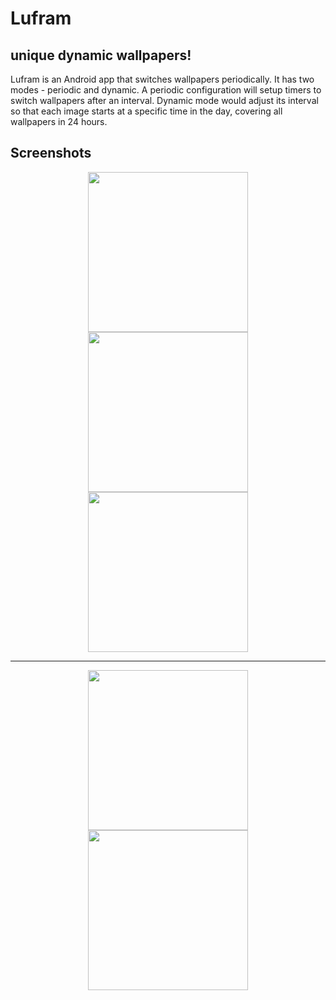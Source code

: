 # Lufram
## unique dynamic wallpapers!

Lufram is an Android app that switches wallpapers periodically. It has two modes - periodic and dynamic. A periodic configuration will setup timers to switch wallpapers after an interval. Dynamic mode would adjust its interval so that each image starts at a specific time in the day, covering all wallpapers in 24 hours.

## Screenshots

<p align="center">
  <img src="https://i.ibb.co/4tSsL5h/Screenshot-1577487871.png" width="256px" />
  <img src="https://i.ibb.co/LYczmDZ/Screenshot-1577487911.png" width="256px" />
  <img src="https://i.ibb.co/PN1K46q/Screenshot-1577487916.png" width="256px" />
  <hr />
</p>
<p align="center">
  <img src="https://i.ibb.co/fxthcxB/Screenshot-1577487948.png" width="256px" />
  <img src="https://i.ibb.co/KKsL0CW/Screenshot-1577487959.png" width="256px" />
</p>
